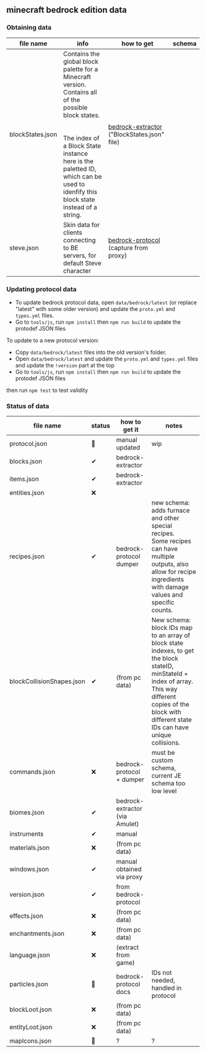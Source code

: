 ## minecraft bedrock edition data

### Obtaining data

| file name | info | how to get | schema |
|-|-|-|-|
| blockStates.json | Contains the global block palette for a Minecraft version. <br>Contains all of the possible block states. <br><br><br>The index of a Block State instance here is the paletted ID, <br>which can be used to idenfify this block state<br>instead of a string. | [bedrock-extractor][1] ("BlockStates.json" file) |  |
| steve.json | Skin data for clients connecting to BE servers, for default Steve character | [bedrock-protocol][2] (capture from proxy) |  |

### Updating protocol data

* To update bedrock protocol data, open `data/bedrock/latest` (or replace "latest" with some older version) and update the `proto.yml` and `types.yml` files.
* Go to `tools/js`, run `npm install` then `npm run build` to update the protodef JSON files

To update to a new protocol version:
* Copy `data/bedrock/latest` files into the old version's folder.
* Open `data/bedrock/latest` and update the `proto.yml` and `types.yml` files and update the `!version` part at the top
* Go to `tools/js`, run `npm install` then `npm run build` to update the protodef JSON files


then run `npm test` to test validity

### Status of data

<!--StartFragment-->
file name | status | how to get it | notes
-- | -- | -- | --
protocol.json | 🔵 | manual updated | wip
blocks.json | ✔ | bedrock-extractor | &nbsp;
items.json | ✔ | bedrock-extractor | &nbsp;
entities.json | ❌ |   | &nbsp;
recipes.json | ✔ |  bedrock-protocol dumper | new schema: adds furnace and other special recipes. <br/> Some recipes can have multiple outputs, also allow for recipe ingredients with damage values and specific counts.
blockCollisionShapes.json | ✔ | (from pc data) | New schema: block IDs map to an array of block state indexes, to get the block stateID, minStateId + index of array. This way different copies of the block with different state IDs can have unique collisions. 
commands.json | ❌ | bedrock-protocol + dumper | must be custom schema, current JE schema too low level
biomes.json | ✔ | bedrock-extractor (via Amulet) | 
instruments | ✔ | manual | &nbsp;
materials.json | ❌ | (from pc data) | &nbsp;
windows.json | ✔ | manual obtained via proxy | &nbsp;
version.json | ✔ | from bedrock-protocol | 
effects.json | ❌ | (from pc data) | &nbsp;
enchantments.json | ❌ | (from pc data) | &nbsp;
language.json | ❌ | (extract from game) | &nbsp;
particles.json | 🔵 | bedrock-protocol docs | IDs not needed, handled in protocol
blockLoot.json | ❌ | (from pc data) | &nbsp;
entityLoot.json | ❌ | (from pc data) | &nbsp;
mapIcons.json | 🔵 | ? | ?

<!--EndFragment-->

[1]: https://github.com/extremeheat/minecraft-data-extractor/tree/master/bedrock
[2]: https://github.com/PrismarineJS/bedrock-protocol
